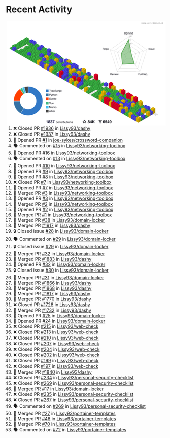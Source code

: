 # Recent Activity

<!-- Summary card -->
<a href="https://github.com/Lissy93/Lissy93/blob/master/METRICS.md">
  <img
    align="right"
    width="500"
    alt="Profile data, generated with yoshi389111/github-profile-3d-contrib"
    src="https://raw.githubusercontent.com/Lissy93/Lissy93/master/profile-3d-contrib/profile-gitblock.svg"
  />
</a>

<!--START_SECTION:activity-->
1. ❌ Closed PR [#1936](https://github.com/Lissy93/dashy/pull/1936) in [Lissy93/dashy](https://github.com/Lissy93/dashy)
2. ❌ Closed PR [#1937](https://github.com/Lissy93/dashy/pull/1937) in [Lissy93/dashy](https://github.com/Lissy93/dashy)
3. 💪 Opened PR [#1](https://github.com/joe-sykes/crossword-companion/pull/1) in [joe-sykes/crossword-companion](https://github.com/joe-sykes/crossword-companion)
4. 🗣 Commented on [#15](https://github.com/Lissy93/networking-toolbox/issues/15) in [Lissy93/networking-toolbox](https://github.com/Lissy93/networking-toolbox)
5. 💪 Opened PR [#16](https://github.com/Lissy93/networking-toolbox/pull/16) in [Lissy93/networking-toolbox](https://github.com/Lissy93/networking-toolbox)
6. 🗣 Commented on [#13](https://github.com/Lissy93/networking-toolbox/issues/13) in [Lissy93/networking-toolbox](https://github.com/Lissy93/networking-toolbox)
7. 💪 Opened PR [#10](https://github.com/Lissy93/networking-toolbox/pull/10) in [Lissy93/networking-toolbox](https://github.com/Lissy93/networking-toolbox)
8. 💪 Opened PR [#9](https://github.com/Lissy93/networking-toolbox/pull/9) in [Lissy93/networking-toolbox](https://github.com/Lissy93/networking-toolbox)
9. 💪 Opened PR [#8](https://github.com/Lissy93/networking-toolbox/pull/8) in [Lissy93/networking-toolbox](https://github.com/Lissy93/networking-toolbox)
10. ❌ Closed PR [#7](https://github.com/Lissy93/networking-toolbox/pull/7) in [Lissy93/networking-toolbox](https://github.com/Lissy93/networking-toolbox)
11. 💪 Opened PR [#7](https://github.com/Lissy93/networking-toolbox/pull/7) in [Lissy93/networking-toolbox](https://github.com/Lissy93/networking-toolbox)
12. 🎉 Merged PR [#3](https://github.com/Lissy93/networking-toolbox/pull/3) in [Lissy93/networking-toolbox](https://github.com/Lissy93/networking-toolbox)
13. 💪 Opened PR [#3](https://github.com/Lissy93/networking-toolbox/pull/3) in [Lissy93/networking-toolbox](https://github.com/Lissy93/networking-toolbox)
14. 🎉 Merged PR [#2](https://github.com/Lissy93/networking-toolbox/pull/2) in [Lissy93/networking-toolbox](https://github.com/Lissy93/networking-toolbox)
15. 💪 Opened PR [#2](https://github.com/Lissy93/networking-toolbox/pull/2) in [Lissy93/networking-toolbox](https://github.com/Lissy93/networking-toolbox)
16. 🎉 Merged PR [#1](https://github.com/Lissy93/networking-toolbox/pull/1) in [Lissy93/networking-toolbox](https://github.com/Lissy93/networking-toolbox)
17. 🎉 Merged PR [#38](https://github.com/Lissy93/domain-locker/pull/38) in [Lissy93/domain-locker](https://github.com/Lissy93/domain-locker)
18. 🎉 Merged PR [#1917](https://github.com/Lissy93/dashy/pull/1917) in [Lissy93/dashy](https://github.com/Lissy93/dashy)
19. 🔒 Closed issue [#28](https://github.com/Lissy93/domain-locker/issues/28) in [Lissy93/domain-locker](https://github.com/Lissy93/domain-locker)
20. 🗣 Commented on [#29](https://github.com/Lissy93/domain-locker/issues/29) in [Lissy93/domain-locker](https://github.com/Lissy93/domain-locker)
21. 🔒 Closed issue [#29](https://github.com/Lissy93/domain-locker/issues/29) in [Lissy93/domain-locker](https://github.com/Lissy93/domain-locker)
22. 🎉 Merged PR [#32](https://github.com/Lissy93/domain-locker/pull/32) in [Lissy93/domain-locker](https://github.com/Lissy93/domain-locker)
23. 🎉 Merged PR [#1883](https://github.com/Lissy93/dashy/pull/1883) in [Lissy93/dashy](https://github.com/Lissy93/dashy)
24. 💪 Opened PR [#32](https://github.com/Lissy93/domain-locker/pull/32) in [Lissy93/domain-locker](https://github.com/Lissy93/domain-locker)
25. 🔒 Closed issue [#30](https://github.com/Lissy93/domain-locker/issues/30) in [Lissy93/domain-locker](https://github.com/Lissy93/domain-locker)
26. 🎉 Merged PR [#31](https://github.com/Lissy93/domain-locker/pull/31) in [Lissy93/domain-locker](https://github.com/Lissy93/domain-locker)
27. 🎉 Merged PR [#1866](https://github.com/Lissy93/dashy/pull/1866) in [Lissy93/dashy](https://github.com/Lissy93/dashy)
28. 🎉 Merged PR [#1868](https://github.com/Lissy93/dashy/pull/1868) in [Lissy93/dashy](https://github.com/Lissy93/dashy)
29. 🎉 Merged PR [#1817](https://github.com/Lissy93/dashy/pull/1817) in [Lissy93/dashy](https://github.com/Lissy93/dashy)
30. 🎉 Merged PR [#1770](https://github.com/Lissy93/dashy/pull/1770) in [Lissy93/dashy](https://github.com/Lissy93/dashy)
31. ❌ Closed PR [#1728](https://github.com/Lissy93/dashy/pull/1728) in [Lissy93/dashy](https://github.com/Lissy93/dashy)
32. 🎉 Merged PR [#1732](https://github.com/Lissy93/dashy/pull/1732) in [Lissy93/dashy](https://github.com/Lissy93/dashy)
33. 💪 Opened PR [#25](https://github.com/Lissy93/domain-locker/pull/25) in [Lissy93/domain-locker](https://github.com/Lissy93/domain-locker)
34. 💪 Opened PR [#24](https://github.com/Lissy93/domain-locker/pull/24) in [Lissy93/domain-locker](https://github.com/Lissy93/domain-locker)
35. ❌ Closed PR [#215](https://github.com/Lissy93/web-check/pull/215) in [Lissy93/web-check](https://github.com/Lissy93/web-check)
36. ❌ Closed PR [#213](https://github.com/Lissy93/web-check/pull/213) in [Lissy93/web-check](https://github.com/Lissy93/web-check)
37. ❌ Closed PR [#210](https://github.com/Lissy93/web-check/pull/210) in [Lissy93/web-check](https://github.com/Lissy93/web-check)
38. ❌ Closed PR [#207](https://github.com/Lissy93/web-check/pull/207) in [Lissy93/web-check](https://github.com/Lissy93/web-check)
39. ❌ Closed PR [#204](https://github.com/Lissy93/web-check/pull/204) in [Lissy93/web-check](https://github.com/Lissy93/web-check)
40. ❌ Closed PR [#202](https://github.com/Lissy93/web-check/pull/202) in [Lissy93/web-check](https://github.com/Lissy93/web-check)
41. ❌ Closed PR [#199](https://github.com/Lissy93/web-check/pull/199) in [Lissy93/web-check](https://github.com/Lissy93/web-check)
42. ❌ Closed PR [#197](https://github.com/Lissy93/web-check/pull/197) in [Lissy93/web-check](https://github.com/Lissy93/web-check)
43. 🎉 Merged PR [#1840](https://github.com/Lissy93/dashy/pull/1840) in [Lissy93/dashy](https://github.com/Lissy93/dashy)
44. ❌ Closed PR [#234](https://github.com/Lissy93/personal-security-checklist/pull/234) in [Lissy93/personal-security-checklist](https://github.com/Lissy93/personal-security-checklist)
45. ❌ Closed PR [#269](https://github.com/Lissy93/personal-security-checklist/pull/269) in [Lissy93/personal-security-checklist](https://github.com/Lissy93/personal-security-checklist)
46. 🎉 Merged PR [#17](https://github.com/Lissy93/domain-locker/pull/17) in [Lissy93/domain-locker](https://github.com/Lissy93/domain-locker)
47. ❌ Closed PR [#235](https://github.com/Lissy93/personal-security-checklist/pull/235) in [Lissy93/personal-security-checklist](https://github.com/Lissy93/personal-security-checklist)
48. ❌ Closed PR [#267](https://github.com/Lissy93/personal-security-checklist/pull/267) in [Lissy93/personal-security-checklist](https://github.com/Lissy93/personal-security-checklist)
49. 🗣 Commented on [#269](https://github.com/Lissy93/personal-security-checklist/issues/269) in [Lissy93/personal-security-checklist](https://github.com/Lissy93/personal-security-checklist)
50. 🎉 Merged PR [#27](https://github.com/Lissy93/portainer-templates/pull/27) in [Lissy93/portainer-templates](https://github.com/Lissy93/portainer-templates)
51. 🎉 Merged PR [#46](https://github.com/Lissy93/portainer-templates/pull/46) in [Lissy93/portainer-templates](https://github.com/Lissy93/portainer-templates)
52. 🎉 Merged PR [#70](https://github.com/Lissy93/portainer-templates/pull/70) in [Lissy93/portainer-templates](https://github.com/Lissy93/portainer-templates)
53. 🗣 Commented on [#72](https://github.com/Lissy93/portainer-templates/issues/72) in [Lissy93/portainer-templates](https://github.com/Lissy93/portainer-templates)
<!--END_SECTION:activity-->
